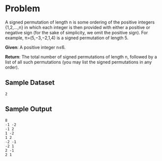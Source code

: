 # Problem

A signed permutation of length n is some ordering of the positive integers {1,2,…,n} in which each integer is then provided with either a positive or negative sign (for the sake of simplicity, we omit the positive sign). For example, π=(5,−3,−2,1,4) is a signed permutation of length 5.

**Given**: A positive integer n≤6.

**Return**: The total number of signed permutations of length n, followed by a list of all such permutations (you may list the signed permutations in any order).

## Sample Dataset

```
2
```

## Sample Output

```
8
-1 -2
-1 2
1 -2
1 2
-2 -1
-2 1
2 -1
2 1
```
